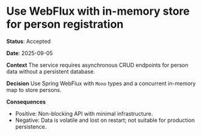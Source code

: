 # Use WebFlux with in-memory store for person registration

**Status**: Accepted

**Date**: 2025-09-05

**Context**
The service requires asynchronous CRUD endpoints for person data without a persistent database.

**Decision**
Use Spring WebFlux with `Mono` types and a concurrent in-memory map to store persons.

**Consequences**
- Positive: Non-blocking API with minimal infrastructure.
- Negative: Data is volatile and lost on restart; not suitable for production persistence.
